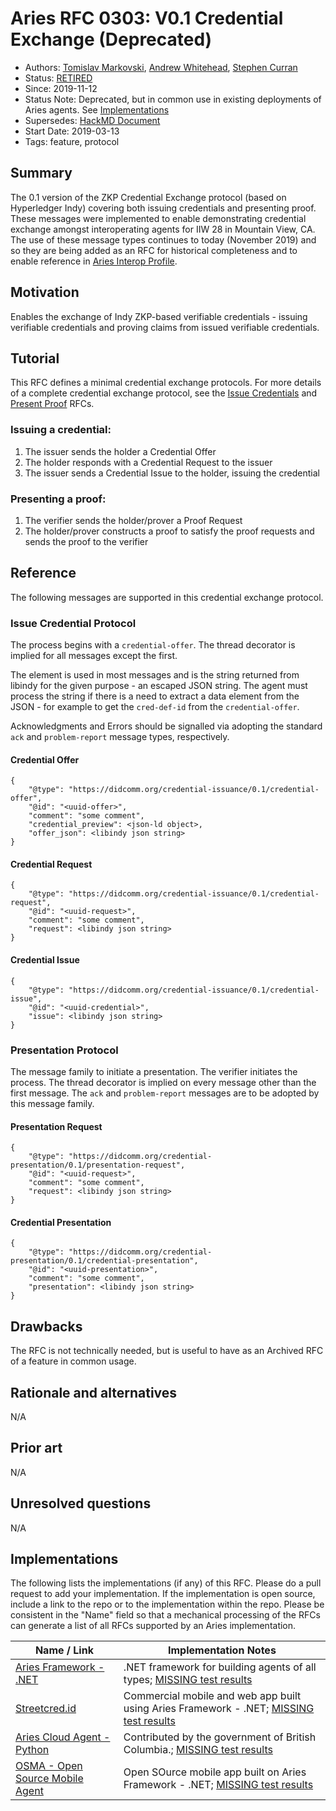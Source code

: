 # Aries RFC 0303: V0.1 Credential Exchange (Deprecated)

- Authors: [Tomislav Markovski](mailto:tomislav@streetcred.id), [Andrew Whitehead](mailto:andrew@1crm.com), [Stephen Curran](mailto:swcurran@cloudcompass.ca)
- Status: [RETIRED](../../README.md#retired)
- Since: 2019-11-12
- Status Note: Deprecated, but in common use in existing deployments of Aries agents. See [Implementations](#implementations) 
- Supersedes: [HackMD Document](https://hackmd.io/oWSw18DLTYCmHi_ty_gYvg?view)
- Start Date: 2019-03-13
- Tags: feature, protocol

## Summary

The 0.1 version of the ZKP Credential Exchange protocol (based on Hyperledger Indy) covering both issuing credentials and presenting proof. These messages were implemented to enable demonstrating credential exchange amongst interoperating agents for IIW 28 in Mountain View, CA. The use of these message types continues to today (November 2019) and so they are being added as an RFC for historical completeness and to enable reference in [Aries Interop Profile](../../concepts/0302-aries-interop-profile/README.md).

## Motivation

Enables the exchange of Indy ZKP-based verifiable credentials - issuing verifiable credentials and proving claims from issued verifiable credentials.

## Tutorial

This RFC defines a minimal credential exchange protocols. For more details of a complete credential exchange protocol, see the [Issue Credentials](../0036-issue-credential/README.md) and [Present Proof](../0037-present-proof/README.md) RFCs.

### Issuing a credential:

1. The issuer sends the holder a Credential Offer
2. The holder responds with a Credential Request to the issuer
3. The issuer sends a Credential Issue to the holder, issuing the credential

### Presenting a proof:

1. The verifier sends the holder/prover a Proof Request
2. The holder/prover constructs a proof to satisfy the proof requests and sends the proof to the verifier

## Reference

The following messages are supported in this credential exchange protocol.

### Issue Credential Protocol

The process begins with a `credential-offer`. The thread decorator is implied for all messages except the first.

The <libindy json string> element is used in most messages and is the string returned from libindy for the given purpose - an escaped JSON string. The agent must process the string if there is a need to extract a data element from the JSON - for example to get the `cred-def-id` from the `credential-offer`.

Acknowledgments and Errors should be signalled via adopting the standard `ack` and `problem-report` message types, respectively.

#### Credential Offer

```jsonld
{
    "@type": "https://didcomm.org/credential-issuance/0.1/credential-offer",
    "@id": "<uuid-offer>",
    "comment": "some comment",
    "credential_preview": <json-ld object>,
    "offer_json": <libindy json string>
}
```

#### Credential Request

```jsonld
{
    "@type": "https://didcomm.org/credential-issuance/0.1/credential-request",
    "@id": "<uuid-request>",
    "comment": "some comment",
    "request": <libindy json string>
}
```

#### Credential Issue

``` jsonld
{
    "@type": "https://didcomm.org/credential-issuance/0.1/credential-issue",
    "@id": "<uuid-credential>",
    "issue": <libindy json string>
}
```

### Presentation Protocol

The message family to initiate a presentation. The verifier initiates the process. The thread decorator is implied on every message other than the first message. The `ack` and `problem-report` messages are to be adopted by this message family.

#### Presentation Request

```jsonld
{
    "@type": "https://didcomm.org/credential-presentation/0.1/presentation-request",
    "@id": "<uuid-request>",
    "comment": "some comment",
    "request": <libindy json string>
}
```

#### Credential Presentation

```jsonld
{
    "@type": "https://didcomm.org/credential-presentation/0.1/credential-presentation",
    "@id": "<uuid-presentation>",
    "comment": "some comment",
    "presentation": <libindy json string>
}
```


## Drawbacks

The RFC is not technically needed, but is useful to have as an Archived RFC of a feature in common usage.

## Rationale and alternatives

N/A

## Prior art

N/A

## Unresolved questions

N/A

## Implementations

The following lists the implementations (if any) of this RFC. Please do a pull request to add your implementation. If the implementation is open source, include a link to the repo or to the implementation within the repo. Please be consistent in the "Name" field so that a mechanical processing of the RFCs can generate a list of all RFCs supported by an Aries implementation.

Name / Link | Implementation Notes
--- | ---
[Aries Framework - .NET](https://github.com/hyperledger/aries-framework-dotnet) | .NET framework for building agents of all types; [MISSING test results](/tags.md#test-anomaly)
[Streetcred.id](https://streetcred.id/) | Commercial mobile and web app built using Aries Framework - .NET; [MISSING test results](/tags.md#test-anomaly)
[Aries Cloud Agent - Python](https://github.com/hyperledger/aries-cloudagent-python) | Contributed by the government of British Columbia.; [MISSING test results](/tags.md#test-anomaly)
[OSMA - Open Source Mobile Agent](https://github.com/mattrglobal/osma) | Open SOurce mobile app built on Aries Framework - .NET; [MISSING test results](/tags.md#test-anomaly)
